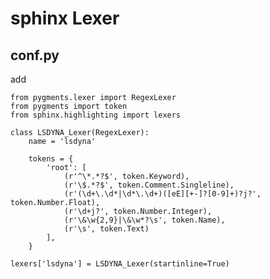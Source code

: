 # sphinx Lexer

## conf.py

add

    from pygments.lexer import RegexLexer
    from pygments import token
    from sphinx.highlighting import lexers

    class LSDYNA_Lexer(RegexLexer):
        name = 'lsdyna'

        tokens = {
            'root': [
                (r'^\*.*?$', token.Keyword),
                (r'\$.*?$', token.Comment.Singleline),
                (r'(\d+\.\d*|\d*\.\d+)([eE][+-]?[0-9]+)?j?', token.Number.Float),
                (r'\d+j?', token.Number.Integer),
                (r'\&\w{2,9}|\&\w*?\s', token.Name),
                (r'\s', token.Text)
            ],
        }

    lexers['lsdyna'] = LSDYNA_Lexer(startinline=True)
